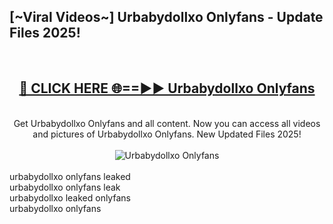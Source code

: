 <h2>[~Viral Videos~] Urbabydollxo Onlyfans - Update Files 2025!</h2>
<br>
<div align="center">
<h2><a href="https://betterlinks.top/A2PfLJ" rel="nofollow">🔴 CLICK HERE 🌐==►► Urbabydollxo Onlyfans</a></h2>
<br>
Get Urbabydollxo Onlyfans and all content. Now you can access all videos and pictures of Urbabydollxo Onlyfans. New Updated Files 2025!
<br>
<br>
<a href="https://betterlinks.top/A2PfLJ" rel="nofollow" data-target="animated-image.originalLink"><img src="https://i.ibb.co.com/WyWwxjT/player-gif2.gif" alt="Urbabydollxo Onlyfans" style="max-width: 100%; display: inline-block;" data-target="animated-image.originalImage"></a>
</div>
<br>
urbabydollxo onlyfans leaked<br>
urbabydollxo onlyfans leak<br>
urbabydollxo leaked onlyfans<br>
urbabydollxo onlyfans